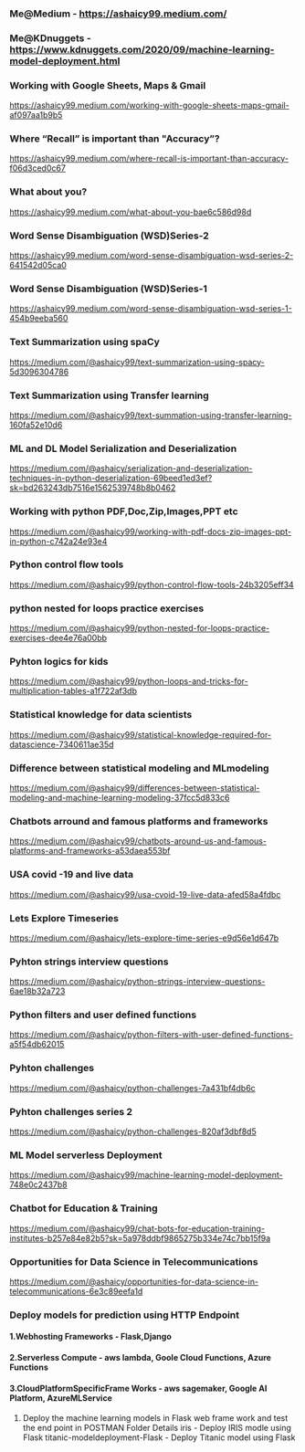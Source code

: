 ### Me@Medium - https://ashaicy99.medium.com/

### Me@KDnuggets  - https://www.kdnuggets.com/2020/09/machine-learning-model-deployment.html

### Working with Google Sheets, Maps & Gmail
https://ashaicy99.medium.com/working-with-google-sheets-maps-gmail-af097aa1b9b5

### Where “Recall” is important than "Accuracy”?
https://ashaicy99.medium.com/where-recall-is-important-than-accuracy-f06d3ced0c67

### What about you?
https://ashaicy99.medium.com/what-about-you-bae6c586d98d

### Word Sense Disambiguation (WSD)Series-2
https://ashaicy99.medium.com/word-sense-disambiguation-wsd-series-2-641542d05ca0

### Word Sense Disambiguation (WSD)Series-1
https://ashaicy99.medium.com/word-sense-disambiguation-wsd-series-1-454b9eeba560

### Text Summarization using spaCy
https://medium.com/@ashaicy99/text-summarization-using-spacy-5d3096304786

### Text Summarization using Transfer learning
https://medium.com/@ashaicy99/text-summation-using-transfer-learning-160fa52e10d6

### ML and DL Model Serialization and Deserialization
https://medium.com/@ashaicy/serialization-and-deserialization-techniques-in-python-deserialization-69beed1ed3ef?sk=bd263243db7516e1562539748b8b0462

### Working with python PDF,Doc,Zip,Images,PPT etc   
https://medium.com/@ashaicy99/working-with-pdf-docs-zip-images-ppt-in-python-c742a24e93e4

### Python control flow tools  
https://medium.com/@ashaicy99/python-control-flow-tools-24b3205eff34

### python nested for loops practice exercises  
https://medium.com/@ashaicy99/python-nested-for-loops-practice-exercises-dee4e76a00bb

### Pyhton logics for kids  
https://medium.com/@ashaicy99/python-loops-and-tricks-for-multiplication-tables-a1f722af3db

### Statistical knowledge for data scientists 
https://medium.com/@ashaicy99/statistical-knowledge-required-for-datascience-7340611ae35d

### Difference between statistical modeling and MLmodeling 
https://medium.com/@ashaicy99/differences-between-statistical-modeling-and-machine-learning-modeling-37fcc5d833c6

### Chatbots arround and famous platforms and frameworks   
https://medium.com/@ashaicy99/chatbots-around-us-and-famous-platforms-and-frameworks-a53daea553bf

### USA covid -19 and live data  
https://medium.com/@ashaicy99/usa-cvoid-19-live-data-afed58a4fdbc

### Lets Explore Timeseries  
https://medium.com/@ashaicy/lets-explore-time-series-e9d56e1d647b

### Pyhton strings interview questions  
https://medium.com/@ashaicy/python-strings-interview-questions-6ae18b32a723

### Python filters and user defined functions 
https://medium.com/@ashaicy/python-filters-with-user-defined-functions-a5f54db62015

### Pyhton challenges 
https://medium.com/@ashaicy/python-challenges-7a431bf4db6c

### Pyhton challenges series 2  
https://medium.com/@ashaicy/python-challenges-820af3dbf8d5

### ML Model serverless Deployment 
https://medium.com/@ashaicy99/machine-learning-model-deployment-748e0c2437b8

### Chatbot for Education & Training 
https://medium.com/@ashaicy99/chat-bots-for-education-training-institutes-b257e84e82b5?sk=5a978ddbf9865275b334e74c7bb15f9a

### Opportunities for Data Science in Telecommunications 
https://medium.com/@ashaicy/opportunities-for-data-science-in-telecommunications-6e3c89eefa1d
 
### Deploy models for prediction using HTTP Endpoint
#### 1.Webhosting Frameworks - Flask,Django
#### 2.Serverless Compute - aws lambda, Goole Cloud Functions, Azure Functions
#### 3.CloudPlatformSpecificFrame Works - aws sagemaker, Google AI Platform, AzureMLService


1. Deploy the machine learning models in Flask web frame work and test the end point in POSTMAN
Folder Details 
iris - Deploy IRIS modle using Flask
titanic-modeldeployment-Flask - Deploy Titanic model using Flask



